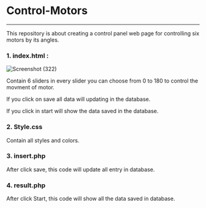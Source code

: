 # Control-Motors

***
This repository is about creating a control panel web page for controlling six motors by its angles.
### 1. index.html : 
![Screenshot (322)](https://user-images.githubusercontent.com/86498365/123489779-644a8b00-d61b-11eb-917f-dc4c020f1499.png)

   Contain 6 sliders in every slider you can choose from 0 to 180 to control the movment of motor.

   If you click on save all data will updating in the database. 
 
   If you click in start will show the data saved in the database.
   
### 2. Style.css

Contain all styles and colors.

### 3. insert.php
After click save, this code will update all entry in database.

### 4. result.php
After click Start, this code will show all the data saved in database.
